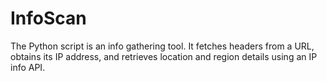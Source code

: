 # InfoScan
The Python script is an info gathering tool. It fetches headers from a URL, obtains its IP address, and retrieves location and region details using an IP info API.
